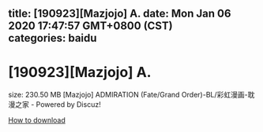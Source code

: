 
title: [190923][Mazjojo] A.
date: Mon Jan 06 2020 17:47:57 GMT+0800 (CST)    
categories: baidu
---

# [190923][Mazjojo] A.
size: 230.50 MB
 [Mazjojo] ADMIRATION (Fate/Grand Order)-BL/彩虹漫画-耽漫之家 - Powered by Discuz!
 

[How to download](https://bpcam.bemobtrk.com/go/2ceec3aa-1ca2-46d6-b9ff-aaa5c184517c?jno=4794)